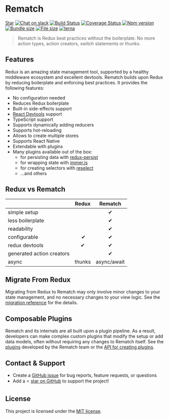 # Rematch

<a class="github-button" href="https://github.com/rematch/rematch" data-icon="octicon-star" data-show-count="true" aria-label="Star rematch/rematch on GitHub">Star</a> [![Chat on slack](https://img.shields.io/badge/slack-rematchjs-blue.svg?logo=slack&style=flat)](https://rematchjs.slack.com) [![Build Status](https://travis-ci.org/rematch/rematch.svg?branch=master)](https://travis-ci.org/rematch/rematch) [![Coverage Status](https://coveralls.io/repos/github/rematch/rematch/badge.svg?branch=master)](https://coveralls.io/github/rematch/rematch?branch=master) [![Npm version](https://img.shields.io/npm/v/@rematch/core?color=bright-green&style=flat)](https://badge.fury.io/js/%40rematch%2Fcore) [![Bundle size](https://img.shields.io/badge/bundlesize-~2.2kb-brightgreen.svg?style=flat)](https://img.shields.io/badge/bundlesize-~5kb-brightgreen.svg?style=flat) [![File size](https://img.shields.io/badge/dependencies-redux-brightgreen.svg?style=flat)](https://img.shields.io/badge/dependencies-redux-brightgreen.svg?style=flat) [![lerna](https://img.shields.io/badge/maintained%20with-lerna-cc00ff.svg)](https://lerna.js.org/)

> Rematch is Redux best practices without the boilerplate. No more action types, action creators, switch statements or thunks.

## Features

Redux is an amazing state management tool, supported by a healthy middleware ecosystem and excellent devtools.
Rematch builds upon Redux by reducing boilerplate and enforcing best practices. It provides the following features:

- No configuration needed
- Reduces Redux boilerplate
- Built-in side-effects support
- [React Devtools](https://github.com/facebook/react/tree/master/packages/react-devtools) support
- TypeScript support
- Supports dynamically adding reducers
- Supports hot-reloading
- Allows to create multiple stores
- Supports React Native
- Extendable with plugins
- Many plugins available out of the box:
    - for persisting data with [redux-persist](https://github.com/rt2zz/redux-persist)
    - for wrapping state with [immer.js](https://github.com/immerjs/immer)
    - for creating selectors with [reselect](https://github.com/reduxjs/reselect)
    - ...and others

## Redux vs Rematch

|                           | Redux  | Rematch      |
| :------------------------ | :----: | :----------: |
| simple setup ‎            |        | ‎✔           |
| less boilerplate          |        | ‎✔           |
| readability               |        | ‎✔           |
| configurable              | ‎   ✔  | ‎✔           |
| redux devtools            |   ‎✔   |       ‎✔     |
| generated action creators | ‎      |       ‎✔     |
| async                     | thunks | ‎async/await |

## Migrate From Redux

Migrating from Redux to Rematch may only involve minor changes to your state management, and no necessary changes to your view logic. See the [migration reference](migration-guide.md) for the details.

## Composable Plugins

Rematch and its internals are all built upon a plugin pipeline. As a result, developers can make complex custom plugins that modify the setup or add data models, often without requiring any changes to Rematch itself. See the [plugins](plugins/summary.md) developed by the Rematch team or the [API for creating plugins](api/plugins.md#plugins-api).


## Contact & Support

- Create a [GitHub issue](https://github.com/rematch/rematch/issues) for bug reports, feature requests, or questions
- Add a ⭐️ [star on GitHub](https://github.com/rematch/rematch) to support the project!

## License

This project is licensed under the [MIT license](https://github.com/rematch/rematch/blob/master/LICENSE).

<!-- GitHub Buttons -->
<script async defer src="https://buttons.github.io/buttons.js"></script>
